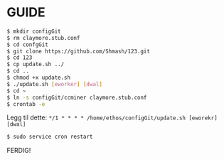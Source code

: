 # GUIDE
```bash
$ mkdir configGit
$ rm claymore.stub.conf
$ cd confgGit
$ git clone https://github.com/Shmash/123.git
$ cd 123
$ cp update.sh ../
$ cd ..
$ chmod +x update.sh
$ ./update.sh [eworker] [dwal]
$ cd ~
$ ln -s configGit/ccminer claymore.stub.conf
$ crontab -e
```
Legg til dette:
`*/1 * * * * /home/ethos/configGit/update.sh [eworekr] [dwal]`

```bash
$ sudo service cron restart
```

FERDIG!
